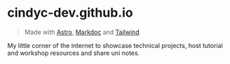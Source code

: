 # cindyc-dev.github.io
> Made with [Astro](https://astro.build), [Markdoc](https://markdoc.dev) and [Tailwind](https://tailwindcss.com)

My little corner of the internet to showcase technical projects, host tutorial and workshop resources and share uni notes.
